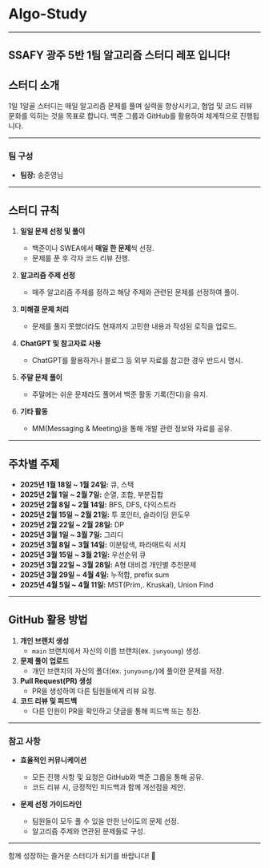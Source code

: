 # Algo-Study
---
## SSAFY 광주 5반 1팀 알고리즘 스터디 레포 입니다!

## 스터디 소개
1일 1알골 스터디는 매일 알고리즘 문제를 풀며 실력을 향상시키고, 협업 및 코드 리뷰 문화를 익히는 것을 목표로 합니다. 백준 그룹과 GitHub를 활용하여 체계적으로 진행됩니다.

---

### 팀 구성
- **팀장:** 송준영님

---

## 스터디 규칙
1. **일일 문제 선정 및 풀이**
   - 백준이나 SWEA에서 **매일 한 문제**씩 선정.
   - 문제를 푼 후 각자 코드 리뷰 진행.

2. **알고리즘 주제 선정**
   - 매주 알고리즘 주제를 정하고 해당 주제와 관련된 문제를 선정하여 풀이.

3. **미해결 문제 처리**
   - 문제를 풀지 못했더라도 현재까지 고민한 내용과 작성된 로직을 업로드.

4. **ChatGPT 및 참고자료 사용**
   - ChatGPT를 활용하거나 블로그 등 외부 자료를 참고한 경우 반드시 명시.

5. **주말 문제 풀이**
   - 주말에는 쉬운 문제라도 풀어서 백준 활동 기록(잔디)을 유지.

6. **기타 활동**
   - MM(Messaging & Meeting)을 통해 개발 관련 정보와 자료를 공유.

---

## 주차별 주제
- **2025년 1월 18일 ~ 1월 24일:** 큐, 스택
- **2025년 2월 1일 ~ 2월 7일:** 순열, 조합, 부분집합
- **2025년 2월 8일 ~ 2월 14일:** BFS, DFS, 다익스트라
- **2025년 2월 15일 ~ 2월 21일:** 투 포인터, 슬라이딩 윈도우
- **2025년 2월 22일 ~ 2월 28일:** DP
- **2025년 3월 1일 ~ 3월 7일:** 그리디
- **2025년 3월 8일 ~ 3월 14일:** 이분탐색, 파라매트릭 서치
- **2025년 3월 15일 ~ 3월 21일:** 우선순위 큐
- **2025년 3월 22일 ~ 3월 28일:** A형 대비겸 개인별 추천문제
- **2025년 3월 29일 ~ 4월 4일:** 누적합, prefix sum
- **2025년 4월 5일 ~ 4월 11일:** MST(Prim,. Kruskal), Union Find
---

## GitHub 활용 방법
1. **개인 브랜치 생성**
   - `main` 브랜치에서 자신의 이름 브랜치(ex. `junyoung`) 생성.
2. **문제 풀이 업로드**
   - 개인 브랜치의 자신의 폴더(ex. `junyoung/`)에 풀이한 문제를 저장.
3. **Pull Request(PR) 생성**
   - PR을 생성하여 다른 팀원들에게 리뷰 요청.
4. **코드 리뷰 및 피드백**
   - 다른 인원이 PR을 확인하고 댓글을 통해 피드백 또는 칭찬.

---

### 참고 사항
- **효율적인 커뮤니케이션**
  - 모든 진행 사항 및 요청은 GitHub와 백준 그룹을 통해 공유.
  - 코드 리뷰 시, 긍정적인 피드백과 함께 개선점을 제안.

- **문제 선정 가이드라인**
  - 팀원들이 모두 풀 수 있을 만한 난이도의 문제 선정.
  - 알고리즘 주제와 연관된 문제들로 구성.

---

함께 성장하는 즐거운 스터디가 되기를 바랍니다! 🚀

